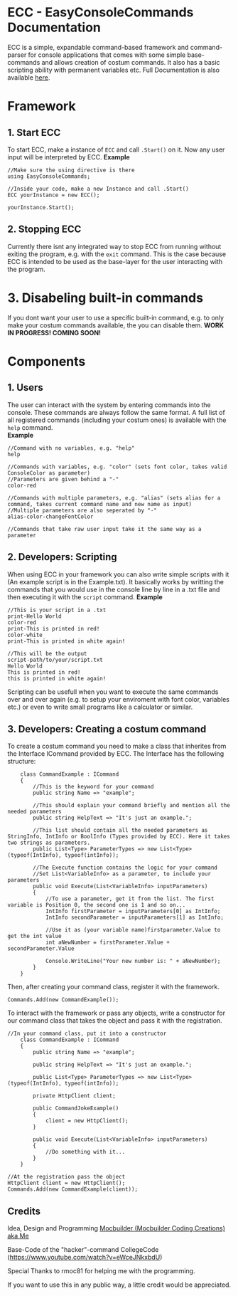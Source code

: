 # ECC - EasyConsoleCommands Documentation
ECC is a simple, expandable command-based framework and command-parser for console applications that comes with some simple base-commands and allows creation of costum commands. It also has a basic scripting ability with permanent variables etc.
Full Documentation is also available [here](https://mocbuilder.github.io/EasyConsoleCommands/).
# Framework
## 1. Start ECC
To start ECC, make a instance of ```ECC``` and call ```.Start()``` on it. Now any user input will be interpreted by ECC. 
**Example**
```
//Make sure the using directive is there
using EasyConsoleCommands;

//Inside your code, make a new Instance and call .Start()
ECC yourInstance = new ECC();

yourInstance.Start();
```
## 2. Stopping ECC
Currently there isnt any integrated way to stop ECC from running without exiting the program, e.g. with the ```exit``` command. This is the case because ECC is intended to be used as the base-layer for the user interacting with the program.

# 3. Disabeling built-in commands
If you dont want your user to use a specific built-in command, e.g. to only make your costum commands available, the you can disable them.
__WORK IN PROGRESS! COMING SOON!__

# Components
## 1. Users
The user can interact with the system by entering commands into the console. These commands are always follow the same format. A full list of all registered commands (including your costum ones) is available with the ``help`` command.\
**Example**
```
//Command with no variables, e.g. "help"
help

//Commands with variables, e.g. "color" (sets font color, takes valid ConsoleColor as parameter)
//Parameters are given behind a "-"
color-red

//Commands with multiple parameters, e.g. "alias" (sets alias for a command, takes current command name and new name as input)
//Multiple parameters are also seperated by "-" 
alias-color-changeFontColor

//Commands that take raw user input take it the same way as a parameter
```

## 2. Developers: Scripting
When using ECC in your framework you can also write simple scripts with it (An example script is in the Example.txt). It basically works by writting the commands that you would use in the console line by line in a .txt file and then executing it with the ``script`` command.
**Example**
```
//This is your script in a .txt
print-Hello World
color-red
print-This is printed in red!
color-white
print-This is printed in white again!

//This will be the output
script-path/to/your/script.txt
Hello World
This is printed in red!
this is printed in white again!
```
Scripting can be usefull when you want to execute the same commands over and over again (e.g. to setup your enviroment with font color, variables etc.) or even to write small programs like a calculator or similar.

## 3. Developers: Creating a costum command
To create a costum command you need to make a class that inherites from the Interface ICommand provided by ECC.
The Interface has the following structure:
```
    class CommandExample : ICommand
    {
        //This is the keyword for your command
        public string Name => "example"; 

        //This should explain your command briefly and mention all the needed parameters
        public string HelpText => "It's just an example."; 

        //This list should contain all the needed parameters as StringInfo, IntInfo or BoolInfo (Types provided by ECC). Here it takes two strings as parameters.
        public List<Type> ParameterTypes => new List<Type> (typeof(IntInfo), typeof(intInfo)); 

        //The Execute function contains the logic for your command
        //Set List<VariableInfo> as a parameter, to include your parameters
        public void Execute(List<VariableInfo> inputParameters)
        {
            //To use a parameter, get it from the list. The first variable is Position 0, the second one is 1 and so on...
            IntInfo firstParameter = inputParameters[0] as IntInfo;
            IntInfo secondParameter = inputParameters[1] as IntInfo;

            //Use it as (your variable name)firstparameter.Value to get the int value
            int aNewNumber = firstParameter.Value + secondParameter.Value
            
            Console.WriteLine("Your new number is: " + aNewNumber);
        }
    }
```

Then, after creating your command class, register it with the framework.
```
Commands.Add(new CommandExample());
```

To interact with the framework or pass any objects, write a constructor for our command class that takes the object and pass it with the registration.
```
//In your command class, put it into a constructor
    class CommandExample : ICommand
    {
        public string Name => "example"; 

        public string HelpText => "It's just an example."; 

        public List<Type> ParameterTypes => new List<Type> (typeof(IntInfo), typeof(intInfo)); 

        private HttpClient client;

        public CommandJokeExample()
        {
            client = new HttpClient();
        }

        public void Execute(List<VariableInfo> inputParameters)
        {
            //Do something with it...
        }
    }

//At the registration pass the object
HttpClient client = new HttpClient();
Commands.Add(new CommandExample(client));
```

## Credits
Idea, Design and Programming			    [Mocbuilder (Mocbuilder Coding Creations) aka Me](https://linktr.ee/mocbuildercodingcreations)

Base-Code of the "hacker"-command			CollegeCode (https://www.youtube.com/watch?v=eWceJNkxbdU)

Special Thanks to rmoc81 for helping me with the programming.

If you want to use this in any public way, a little credit would be appreciated.
